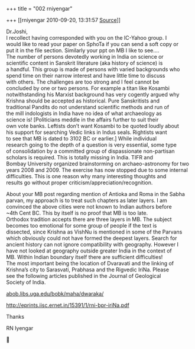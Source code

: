 +++
title = "002 rniyengar"

+++
[[rniyengar	2010-09-20, 13:31:57 [Source](https://groups.google.com/g/bvparishat/c/CzUu5TBxyOg)]]



Dr.Joshi,  
I recollect having corresponded with you on the IC-Yahoo group. I  
would like to read your paper on SphoTa if you can send a soft copy or  
put it in the file section. Similarly your ppt on MB I like to see....  
The number of persons devotedly working in India on science or  
scientific content in Sanskrit literature (aka history of science) is  
a handful. This group is made of persons with varied backgrounds who  
spend time on their narrow interest and have little time to discuss  
with others. The challenges are too strong and I feel cannot be  
concluded by one or two persons. For example a titan like Kosambi  
notwithstanding his Marxist background has very cogently argued why  
Krishna should be accepted as historical. Pure Sanskritists and  
traditional Pandits do not understand scientific methods and run of  
the mill indologists in India have no idea of what archaeology as  
science is! \[Politicians meddle in the affairs further to suit their  
own vote banks. Leftists don’t want Kosambi to be quoted loudly about  
his support for searching Vedic links in Indus seals. Rightists want  
to see that MB is dated to 3102 BC or earlier.\] While individual  
research going to the depth of a question is very essential, some type  
of consolidation by a committed group of dispassionate non-partisan  
scholars is required. This is totally missing in India. TIFR and  
Bombay University organized brainstorming on archaeo-astronomy for two  
years 2008 and 2009. The exercise has now stopped due to some internal  
difficulties. This is one reason why many interesting thoughts and  
results go without proper criticism/appreciation/recognition.  
  
About your MB post regarding mention of Antioka and Roma in the Sabha  
parvan, my approach is to treat such chapters as later layers. I am  
convinced the above cities were not known to Indian authors before  
\~4th Cent BC. This by itself is no proof that MB is too late.  
Orthodox tradition accepts there are three layers in MB. The subject  
becomes too emotional for some group of people if the text is  
dissected, since Krishna as VishNu is mentioned in some of the Parvans  
which obviously could not have formed the deepest layers. Search for  
ancient history can not ignore compatibility with geography. However I  
have not looked at geography outside greater India in the context of  
MB. Within Indian boundary itself there are sufficient difficulties!  
The most important being the location of Dvaravati and the linking of  
Krishna’s city to Sarasvati, Prabhasa and the Rigvedic IriNa. Please  
see the following articles published in the Journal of Geological  
Society of India.  
  
[abob.libs.uga.edu/bobk/maha/dwaraka/](http://abob.libs.uga.edu/bobk/maha/dwaraka/)  
  
<http://eprints.iisc.ernet.in/15391/1/rni-bpr-iriNa.pdf>  
  
Thanks  
  
RN Iyengar  



